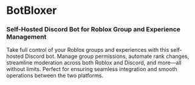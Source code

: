 # BotBloxer
### Self-Hosted Discord Bot for Roblox Group and Experience Management
Take full control of your Roblox groups and experiences with this self-hosted Discord bot. Manage group permissions, automate rank changes, streamline moderation across both Roblox and Discord, and more—all without limits. Perfect for ensuring seamless integration and smooth operations between the two platforms.
